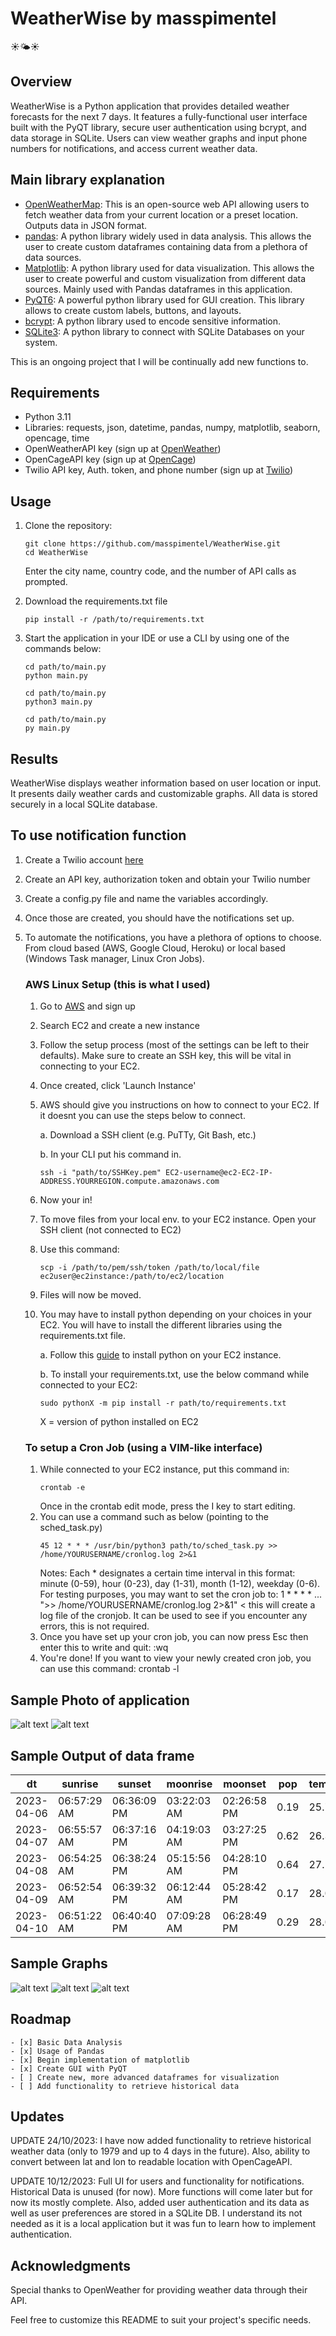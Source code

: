 # WeatherWise by masspimentel

☀🌤☀

## Overview

WeatherWise is a Python application that provides detailed weather forecasts for the next 7 days. It features a fully-functional user interface built with the PyQT library, secure user authentication using bcrypt, and data storage in SQLite. Users can view weather graphs and input phone numbers for notifications, and access current weather data. 

## Main library explanation

- [OpenWeatherMap](https://openweathermap.org/api): This is an open-source web API allowing users to fetch weather data from your current location or a preset location. Outputs data in JSON format.
- [pandas](https://pandas.pydata.org/): A python library widely used in data analysis. This allows the user to create custom dataframes containing data from a plethora of data sources.
- [Matplotlib](https://matplotlib.org/): A python library used for data visualization. This allows the user to create powerful and custom visualization from different data sources. Mainly used with     Pandas dataframes in this application.
- [PyQT6](https://pypi.org/project/PyQt6/): A powerful python library used for GUI creation. This library allows to create custom labels, buttons, and layouts.
- [bcrypt](https://pypi.org/project/bcrypt/): A python library used to encode sensitive information.
- [SQLite3](https://docs.python.org/3/library/sqlite3.html): A python library to connect with SQLite Databases on your system. 

This is an ongoing project that I will be continually add new functions to. 

## Requirements

- Python 3.11
- Libraries: requests, json, datetime, pandas, numpy, matplotlib, seaborn, opencage, time
- OpenWeatherAPI key (sign up at [OpenWeather](https://openweathermap.org/))
- OpenCageAPI key (sign up at [OpenCage](https://opencagedata.com/))
- Twilio API key, Auth. token, and phone number (sign up at [Twilio](https://www.twilio.com/try-twilio))

## Usage

1. Clone the repository:

   ```
   git clone https://github.com/masspimentel/WeatherWise.git
   cd WeatherWise
   ```
   Enter the city name, country code, and the number of API calls as prompted.
2. Download the requirements.txt file
   ```
   pip install -r /path/to/requirements.txt
   ```
3. Start the application in your IDE or use a CLI by using one of the commands below:
   ```
   cd path/to/main.py
   python main.py
   ```
   ```
   cd path/to/main.py
   python3 main.py
   ```
   ```
   cd path/to/main.py
   py main.py
   ```

## Results
WeatherWise displays weather information based on user location or input. It presents daily weather cards and customizable graphs. All data is stored securely in a local SQLite database.

## To use notification function
1. Create a Twilio account [here](https://www.twilio.com/try-twilio)
2. Create an API key, authorization token and obtain your Twilio number
3. Create a config.py file and name the variables accordingly. 
4. Once those are created, you should have the notifications set up.
5. To automate the notifications, you have a plethora of options to choose. From cloud based (AWS, Google Cloud, Heroku) or local based (Windows Task manager, Linux Cron Jobs).
   
   ### AWS Linux Setup (this is what I used)
   1. Go to [AWS](https://portal.aws.amazon.com/billing/signup) and sign up
   2. Search EC2 and create a new instance
   3. Follow the setup process (most of the settings can be left to their defaults). Make sure to create an SSH key, this 
      will be vital in connecting to your EC2.
   4. Once created, click 'Launch Instance'
   5. AWS should give you instructions on how to connect to your EC2. If it doesnt you can use the steps below to connect.
      
      a. Download a SSH client (e.g. PuTTy, Git Bash, etc.)
      
      b. In your CLI put his command in.
         ```
         ssh -i "path/to/SSHKey.pem" EC2-username@ec2-EC2-IP-ADDRESS.YOURREGION.compute.amazonaws.com
         ```
   7. Now your in!
   8. To move files from your local env. to your EC2 instance. Open your SSH client (not connected to EC2)
   9. Use this command:
      ```
      scp -i /path/to/pem/ssh/token /path/to/local/file ec2user@ec2instance:/path/to/ec2/location
      ```
   10. Files will now be moved.
   11. You may have to install python depending on your choices in your EC2. You will have to install the different 
       libraries using the requirements.txt file.
       
       a. Follow this [guide](https://docs.aws.amazon.com/elasticbeanstalk/latest/dg/eb-cli3-install-linux.html) to install           python on your EC2 instance.
       
       b. To install your requirements.txt, use the below command while connected to your EC2:
          ```
          sudo pythonX -m pip install -r path/to/requirements.txt
          ```
          X = version of python installed on EC2
   ### To setup a Cron Job (using a VIM-like interface)
   1. While connected to your EC2 instance, put this command in:
      ```
      crontab -e
      ```
      Once in the crontab edit mode, press the I key to start editing.
   2. You can use a command such as below (pointing to the sched_task.py)
      ```
      45 12 * * * /usr/bin/python3 path/to/sched_task.py >> /home/YOURUSERNAME/cronlog.log 2>&1
      ```
      Notes:
      Each * designates a certain time interval in this format: minute (0-59), hour (0-23), day (1-31), month (1-12), weekday (0-6). For testing purposes, you may want to set the cron job to: 1 * * * * ...
      ">> /home/YOURUSERNAME/cronlog.log 2>&1" < this will create a log file of the cronjob. It can be used to see if you encounter any errors, this is not required.
   3. Once you have set up your cron job, you can now press Esc then enter this to write and quit: :wq
   4. You're done! If you want to view your newly created cron job, you can use this command: crontab -l


## Sample Photo of application
![alt text](https://github.com/masspimentel/beg-project/blob/main/weatherProj/Main/images/SampleAppPhoto.PNG?raw=true)
![alt text](https://github.com/masspimentel/beg-project/blob/main/weatherProj/Main/images/SampleWeatherfromApp.PNG?raw=true)

## Sample Output of data frame
|       dt     |     sunrise   |     sunset    |     moonrise  |     moonset   |  pop  |  temp_max  |
|---------------|--------------|---------------|---------------|---------------|-------|------------|
|  2023-04-06  |  06:57:29 AM  |  06:36:09 PM  |  03:22:03 AM  |  02:26:58 PM  |  0.19  |  25.73  |
|  2023-04-07  |  06:55:57 AM  |  06:37:16 PM  |  04:19:03 AM  |  03:27:25 PM  |  0.62  |  26.37  |
|  2023-04-08  |  06:54:25 AM  |  06:38:24 PM  |  05:15:56 AM  |  04:28:10 PM  |  0.64  |  27.19  |
|  2023-04-09  |  06:52:54 AM  |  06:39:32 PM  |  06:12:44 AM  |  05:28:42 PM  |  0.17  |  28.01  |
|  2023-04-10  |  06:51:22 AM  |  06:40:40 PM  |  07:09:28 AM  |  06:28:49 PM  |  0.29  |  28.05  |

## Sample Graphs

![alt text](https://github.com/masspimentel/beg-project/blob/main/weatherProj/Main/images/wspeedvswdegcompassgraph.PNG?raw=true)
![alt text](https://github.com/masspimentel/beg-project/blob/main/weatherProj/Main/images/maxtempbargraph.PNG?raw=true)
![alt text](https://github.com/masspimentel/beg-project/blob/main/weatherProj/Main/images/humiditybargraph.PNG?raw=true)

## Roadmap
```
- [x] Basic Data Analysis
- [x] Usage of Pandas
- [x] Begin implementation of matplotlib
- [x] Create GUI with PyQT
- [ ] Create new, more advanced dataframes for visualization
- [ ] Add functionality to retrieve historical data
```
## Updates

UPDATE 24/10/2023: I have now added functionality to retrieve historical weather data (only to 1979 and up to 4 days in the future). Also, ability to convert between lat and lon to readable location with OpenCageAPI.

UPDATE 10/12/2023: Full UI for users and functionality for notifications. Historical Data is unused (for now). More functions will come later but for now its mostly complete. Also, added user authentication and its data as well as user preferences are stored in a SQLite DB. I understand its not needed as it is a local application but it was fun to learn how to implement authentication.

## Acknowledgments
Special thanks to OpenWeather for providing weather data through their API.

Feel free to customize this README to suit your project's specific needs.
